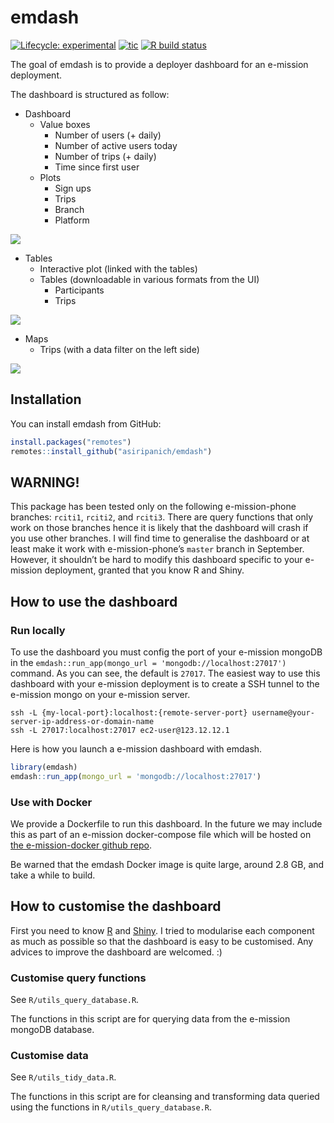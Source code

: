 
<!-- README.md is generated from README.Rmd. Please edit that file -->

# emdash

<!-- badges: start -->

[![Lifecycle:
experimental](https://img.shields.io/badge/lifecycle-experimental-orange.svg)](https://www.tidyverse.org/lifecycle/#experimental)
[![tic](https://github.com/asiripanich/emdash/workflows/tic/badge.svg?branch=master)](https://github.com/asiripanich/emdash/actions)
[![R build
status](https://github.com/asiripanich/emdash/workflows/R-CMD-check/badge.svg)](https://github.com/asiripanich/emdash/actions)
<!-- badges: end -->

The goal of emdash is to provide a deployer dashboard for an e-mission
deployment.

The dashboard is structured as follow:

  - Dashboard
      - Value boxes
          - Number of users (+ daily)
          - Number of active users today
          - Number of trips (+ daily)
          - Time since first user
      - Plots
          - Sign ups
          - Trips
          - Branch
          - Platform

<img src="man/figures/emdash_dashboard.gif" ></img>

  - Tables
      - Interactive plot (linked with the tables)
      - Tables (downloadable in various formats from the UI)
          - Participants
          - Trips

<img src="man/figures/emdash_tables.gif" ></img>

  - Maps
      - Trips (with a data filter on the left side)

<img src="man/figures/emdash_map.gif" ></img>

## Installation

You can install emdash from GitHub:

``` r
install.packages("remotes")
remotes::install_github("asiripanich/emdash")
```

## WARNING\!

This package has been tested only on the following e-mission-phone
branches: `rciti1`, `rciti2`, and `rciti3`. There are query functions
that only work on those branches hence it is likely that the dashboard
will crash if you use other branches. I will find time to generalise the
dashboard or at least make it work with e-mission-phone’s `master`
branch in September. However, it shouldn’t be hard to modify this
dashboard specific to your e-mission deployment, granted that you know R
and Shiny.

## How to use the dashboard

### Run locally

To use the dashboard you must config the port of your e-mission mongoDB
in the `emdash::run_app(mongo_url = 'mongodb://localhost:27017')`
command. As you can see, the default is `27017`. The easiest way to use
this dashboard with your e-mission deployment is to create a SSH tunnel
to the e-mission mongo on your e-mission server.

``` ssh
ssh -L {my-local-port}:localhost:{remote-server-port} username@your-server-ip-address-or-domain-name
ssh -L 27017:localhost:27017 ec2-user@123.12.12.1
```

Here is how you launch a e-mission dashboard with emdash.

``` r
library(emdash)
emdash::run_app(mongo_url = 'mongodb://localhost:27017')
```

### Use with Docker

We provide a Dockerfile to run this dashboard. In the future we may
include this as part of an e-mission docker-compose file which will be
hosted on [the e-mission-docker github
repo](https://github.com/e-mission/e-mission-docker).

Be warned that the emdash Docker image is quite large, around 2.8 GB,
and take a while to build.

## How to customise the dashboard

First you need to know [R](https://www.r-project.org/) and
[Shiny](https://shiny.rstudio.com/). I tried to modularise each
component as much as possible so that the dashboard is easy to be
customised. Any advices to improve the dashboard are welcomed. :)

### Customise query functions

See `R/utils_query_database.R`.

The functions in this script are for querying data from the e-mission
mongoDB database.

### Customise data

See `R/utils_tidy_data.R`.

The functions in this script are for cleansing and transforming data
queried using the functions in `R/utils_query_database.R`.
